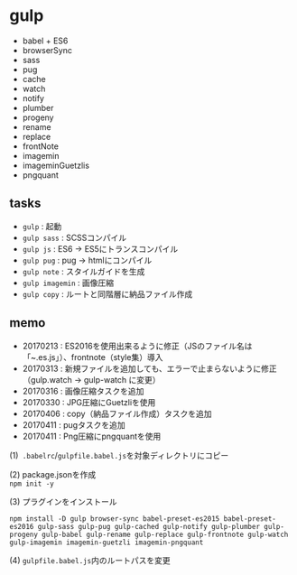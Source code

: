 # gulp

- babel + ES6
- browserSync
- sass
- pug
- cache
- watch
- notify
- plumber
- progeny
- rename
- replace
- frontNote
- imagemin
- imageminGuetzlis
- pngquant


## tasks

- `gulp` : 起動
- `gulp sass` : SCSSコンパイル
- `gulp js` : ES6 → ES5にトランスコンパイル
- `gulp pug` : pug → htmlにコンパイル
- `gulp note` : スタイルガイドを生成
- `gulp imagemin` : 画像圧縮
- `gulp copy` : ルートと同階層に納品ファイル作成


## memo
- 20170213 : ES2016を使用出来るように修正（JSのファイル名は「~.es.js」）、frontnote（style集）導入
- 20170313 : 新規ファイルを追加しても、エラーで止まらないように修正（gulp.watch → gulp-watch に変更）
- 20170316 : 画像圧縮タスクを追加
- 20170330 : JPG圧縮にGuetzliを使用
- 20170406 : copy（納品ファイル作成）タスクを追加
- 20170411 : pugタスクを追加
- 20170411 : Png圧縮にpngquantを使用

(1)` .babelrc`/`gulpfile.babel.js`を対象ディレクトリにコピー

(2) package.jsonを作成  
`npm init -y`

(3) プラグインをインストール
```
npm install -D gulp browser-sync babel-preset-es2015 babel-preset-es2016 gulp-sass gulp-pug gulp-cached gulp-notify gulp-plumber gulp-progeny gulp-babel gulp-rename gulp-replace gulp-frontnote gulp-watch gulp-imagemin imagemin-guetzli imagemin-pngquant
```

(4) `gulpfile.babel.js`内のルートパスを変更
